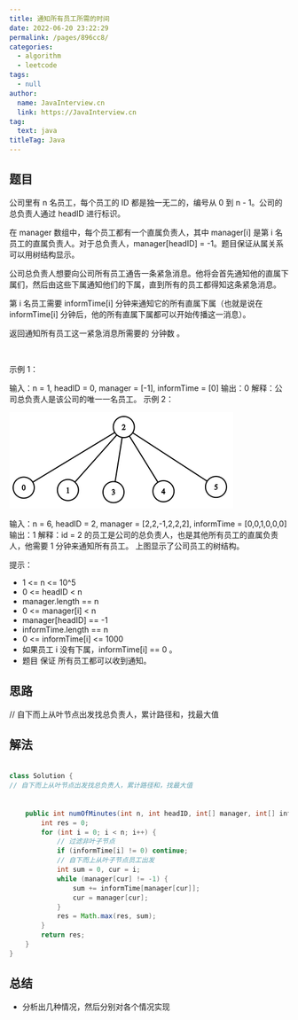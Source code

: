 ```yaml
---
title: 通知所有员工所需的时间
date: 2022-06-20 23:22:29
permalink: /pages/896cc8/
categories: 
  - algorithm
  - leetcode
tags: 
  - null
author: 
  name: JavaInterview.cn
  link: https://JavaInterview.cn
tag: 
  text: java
titleTag: Java
---
```



## 题目

公司里有 n 名员工，每个员工的 ID 都是独一无二的，编号从 0 到 n - 1。公司的总负责人通过 headID 进行标识。

在 manager 数组中，每个员工都有一个直属负责人，其中 manager[i] 是第 i 名员工的直属负责人。对于总负责人，manager[headID] = -1。题目保证从属关系可以用树结构显示。

公司总负责人想要向公司所有员工通告一条紧急消息。他将会首先通知他的直属下属们，然后由这些下属通知他们的下属，直到所有的员工都得知这条紧急消息。

第 i 名员工需要 informTime[i] 分钟来通知它的所有直属下属（也就是说在 informTime[i] 分钟后，他的所有直属下属都可以开始传播这一消息）。

返回通知所有员工这一紧急消息所需要的 分钟数 。

 

示例 1：

输入：n = 1, headID = 0, manager = [-1], informTime = [0]
输出：0
解释：公司总负责人是该公司的唯一一名员工。
示例 2：

![](../../../media/pictures/leetcode/graph(1).png)

输入：n = 6, headID = 2, manager = [2,2,-1,2,2,2], informTime = [0,0,1,0,0,0]
输出：1
解释：id = 2 的员工是公司的总负责人，也是其他所有员工的直属负责人，他需要 1 分钟来通知所有员工。
上图显示了公司员工的树结构。
 

提示：

- 1 <= n <= 10^5
- 0 <= headID < n
- manager.length == n
- 0 <= manager[i] < n
- manager[headID] == -1
- informTime.length == n
- 0 <= informTime[i] <= 1000
- 如果员工 i 没有下属，informTime[i] == 0 。
- 题目 保证 所有员工都可以收到通知。



## 思路

// 自下而上从叶节点出发找总负责人，累计路径和，找最大值

## 解法
```java

class Solution {
// 自下而上从叶节点出发找总负责人，累计路径和，找最大值


    public int numOfMinutes(int n, int headID, int[] manager, int[] informTime) {
        int res = 0;
        for (int i = 0; i < n; i++) {
            // 过滤非叶子节点
            if (informTime[i] != 0) continue;
            // 自下而上从叶子节点员工出发
            int sum = 0, cur = i;
            while (manager[cur] != -1) {
                sum += informTime[manager[cur]];
                cur = manager[cur];
            }
            res = Math.max(res, sum);
        }
        return res;
    }
}
```

## 总结

- 分析出几种情况，然后分别对各个情况实现 
